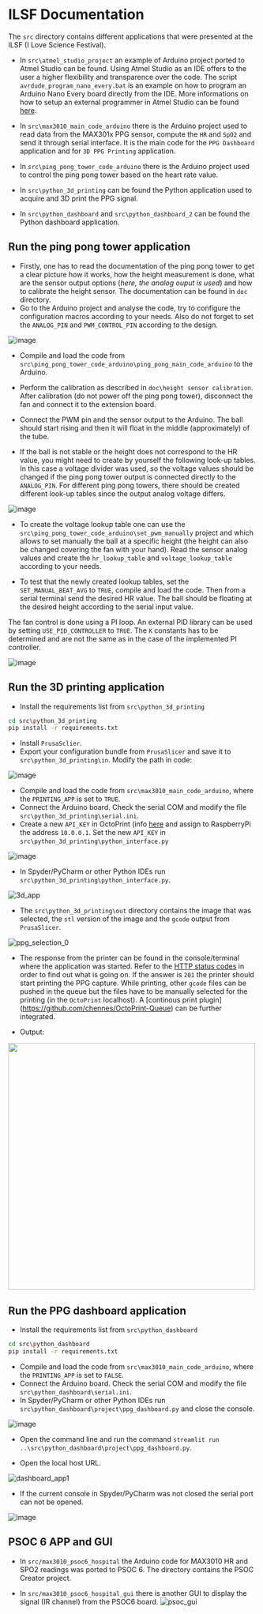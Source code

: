 # ILSF Documentation





The `src` directory contains different applications that were presented at the ILSF (I Love Science Festival).

* In `src\atmel_studio_project` an example of Arduino project ported to Atmel Studio can be found. Using Atmel Studio as an IDE offers to the user a higher flexibility and transparence over the code. The script `avrdude_program_nano_every.bat` is an example on how to program an Arduino Nano Every board directly from the IDE. More informations on how to setup an external programmer in Atmel Studio can be found [here](http://web.engr.oregonstate.edu/~jinyo/ece375/pdf/Setup_External_programmer_in_Atmel_Studio.pdf).

* In `src\max3010_main_code_arduino` there is the Arduino project used to read data from the MAX301x PPG sensor, compute the `HR` and `SpO2` and send it through serial interface. It is the main code for the `PPG Dashboard` application and for `3D PPG Printing` application.

* In `src\ping_pong_tower_code_arduino` there is the Arduino project used to control the ping pong tower based on the heart rate value.

* In `src\python_3d_printing` can be found the Python application used to acquire and 3D print the PPG signal. 

* In `src\python_dashboard` and `src\python_dashboard_2` can be found the Python dashboard application.

Run the ping pong tower application
-----------------------------------
* Firstly, one has to read the documentation of the ping pong tower to get a clear picture how it works, how the height measurement is done, what are the sensor output options (*here, the analog ouput is used*) and how to calibrate the height sensor. The documentation can be found in `doc` directory.
* Go to the Arduino project and analyse the code, try to configure the configuration macros according to your needs. Also do not forget to set the `ANALOG_PIN` and `PWM_CONTROL_PIN` according to the design.

![image](https://user-images.githubusercontent.com/24388880/137904320-08df7fbf-30b2-4bb7-bfd6-54fbe8f9ee59.png)

* Compile and load the code from `src\ping_pong_tower_code_arduino\ping_pong_main_code_arduino` to the Arduino. 

* Perform the calibration as described in `doc\height sensor calibration`. After calibration (do not power off the ping pong tower), disconnect the fan and connect it to the extension board.

* Connect the PWM pin and the sensor output to the Arduino. The ball should start rising and then it will float in the middle (approximately) of the tube.

* If the ball is not stable or the height does not correspond to the HR value, you might need to create by yourself the following look-up tables. In this case a voltage divider was used, so the voltage values should be changed if the ping pong tower output is connected directly to the `ANALOG_PIN`. For different ping pong towers, there should be created different look-up tables since the output analog voltage differs.
 
![image](https://user-images.githubusercontent.com/24388880/137905638-c2d91dd0-4c33-493b-bcca-d7aafe7d3fc6.png)

* To create the voltage lookup table one can use the `src\ping_pong_tower_code_arduino\set_pwm_manually` project and which allows to set manually the ball at a specific height (the height can also be changed covering the fan with your hand).  Read the sensor analog values and create the `hr_lookup_table` and `voltage_lookup_table` according to your needs.

* To test that the newly created lookup tables, set the `SET_MANUAL_BEAT_AVG` to `TRUE`, compile and load the code. Then from a serial terminal send the desired HR value. The ball should be floating at the desired height according to the serial input value.


The fan control is done using a PI loop. An external PID library can be used by setting `USE_PID_CONTROLLER` to `TRUE`. The `K` constants has to be determined and are not the same as in the case of the implemented PI controller.

![image](https://user-images.githubusercontent.com/24388880/137920019-55cfe34a-41a6-4d69-a914-817fedebcdab.png)


Run the 3D printing application
--------------------------------

* Install the requirements list from `src\python_3d_printing` 
```bash
cd src\python_3d_printing
pip install -r requirements.txt
```
* Install `PrusaSclier`.
* Export your configuration bundle from `PrusaSlicer` and save it to `src\python_3d_printing\in`. Modify the path in code:

![image](https://user-images.githubusercontent.com/24388880/137909272-6b6f9491-ae16-42be-9696-09929ad0e730.png)

* Compile and load the code from `src\max3010_main_code_arduino`, where the `PRINTING_APP` is set to `TRUE`.
* Connect the Arduino board. Check the serial COM and modify the file `src\python_3d_printing\serial.ini`.
* Create a new `API_KEY` in OctoPrint (info [here](https://docs.octoprint.org/en/master/api/general.html)  and assign to RaspberryPi the address `10.0.0.1`. Set the new `API_KEY` in `src\python_3d_printing\python_interface.py`

![image](https://user-images.githubusercontent.com/24388880/137910745-142c6d15-794f-4ab6-a7ed-4b152163ae47.png)

* In Spyder/PyCharm or other Python IDEs run `src\python_3d_printing\python_interface.py`.

![3d_app](https://user-images.githubusercontent.com/24388880/137912410-f131e715-e6da-4f01-b389-f0644210b549.gif)

* The `src\python_3d_printing\out` directory contains the image that was selected, the `stl` version of the image and the `gcode` output from `PrusaSlicer`.

![ppg_selection_0](https://user-images.githubusercontent.com/24388880/137921741-2b193f04-d366-4d91-938b-0b9ebfa315ec.png)

* The response from the printer can be found in the console/terminal where the application was started. Refer to the [HTTP status codes](https://en.wikipedia.org/wiki/List_of_HTTP_status_codes) in order to find out what is going on. If the answer is `201` the printer should start printing the PPG capture. While printing, other `gcode` files can be pushed in the queue but the files have to be manually selected for the printing (in the `OctoPrint` localhost). A [continous print plugin] (https://github.com/chennes/OctoPrint-Queue) can be further integrated.

* Output:
<!--- ![IMG_6396](https://user-images.githubusercontent.com/24388880/141839481-c832b534-be74-4fb2-ab01-e396e7205e26.JPG) --> 
<img src="https://user-images.githubusercontent.com/24388880/141839481-c832b534-be74-4fb2-ab01-e396e7205e26.JPG" width="500">

Run the PPG dashboard application
--------------------------------
* Install the requirements list from `src\python_dashboard` 
```bash
cd src\python_dashboard
pip install -r requirements.txt
```
* Compile and load the code from `src\max3010_main_code_arduino`, where the `PRINTING_APP` is set to `FALSE`.
* Connect the Arduino board. Check the serial COM and modify the file `src\python_dashboard\serial.ini`.
* In Spyder/PyCharm or other Python IDEs run `src\python_dashboard\project\ppg_dashboard.py` and close the console.

![image](https://user-images.githubusercontent.com/24388880/137914189-4fc1e350-be5c-4bb4-971a-31da35f6a1a0.png)

* Open the command line and run the command `streamlit run ..\src\python_dashboard\project\ppg_dashboard.py`.

* Open the local host URL.

![dashboard_app1](https://user-images.githubusercontent.com/24388880/137915819-b22966f6-fc20-419a-9f07-b21021818e7d.gif)


* If the current console in Spyder/PyCharm was not closed the serial port can not be opened.

![image](https://user-images.githubusercontent.com/24388880/137914711-8c1dfe60-5bcd-49ef-ae7d-ffba7fe87830.png)


PSOC 6 APP and GUI
--------------------------------

* In `src/max3010_psoc6_hospital` the Arduino code for MAX3010 HR and SPO2 readings was ported to PSOC 6. The directory contains the PSOC Creator project.

* In `src/max3010_psoc6_hospital_gui` there is another GUI to display the signal (IR channel) from the PSOC6 board.
![psoc_gui](https://user-images.githubusercontent.com/24388880/139290099-09090911-a340-4840-a05d-257763d7b4c4.PNG)


